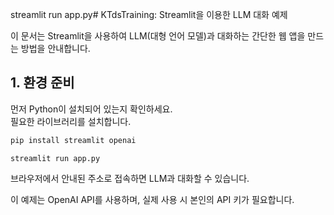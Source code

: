 streamlit run app.py# KTdsTraining: Streamlit을 이용한 LLM 대화 예제

이 문서는 Streamlit을 사용하여 LLM(대형 언어 모델)과 대화하는 간단한 웹 앱을 만드는 방법을 안내합니다.

## 1. 환경 준비

먼저 Python이 설치되어 있는지 확인하세요.  
필요한 라이브러리를 설치합니다.

```bash
pip install streamlit openai
```
```
streamlit run app.py
```

브라우저에서 안내된 주소로 접속하면 LLM과 대화할 수 있습니다.

이 예제는 OpenAI API를 사용하며, 실제 사용 시 본인의 API 키가 필요합니다.

